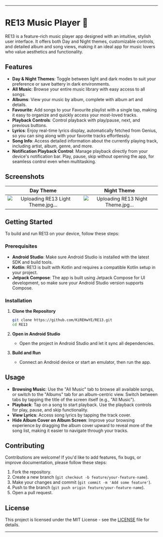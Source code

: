 
---

# RE13 Music Player 🎵

RE13 is a feature-rich music player app designed with an intuitive, stylish user interface. It offers both Day and Night themes, customizable controls, and detailed album and song views, making it an ideal app for music lovers who value aesthetics and functionality.

## Features

- **Day & Night Themes**: Toggle between light and dark modes to suit your preference or save battery in dark environments.
- **All Music**: Browse your entire music library with easy access to all songs.
- **Albums**: View your music by album, complete with album art and details.
- **Favourite**: Add songs to your Favourite playlist with a single tap, making it easy to organize and quickly access your most-loved tracks.
- **Playback Controls**: Control playback with play/pause, next, and previous buttons.
- **Lyrics**: Enjoy real-time lyrics display, automatically fetched from Genius, so you can sing along with your favorite tracks effortlessly.
- **Song Info**: Access detailed information about the currently playing track, including artist, album, genre, and more.
- **Notification Playback Control**: Manage playback directly from your device's notification bar. Play, pause, skip without opening the app, for seamless control even when multitasking.

## Screenshots

Day Theme             |  Night Theme
:-------------------------:|:-------------------------:
![Uploading RE13 Light Theme.jpg…]() | ![Uploading RE13 Night Theme.jpg…]()

## Getting Started

To build and run RE13 on your device, follow these steps:

### Prerequisites

- **Android Studio**: Make sure Android Studio is installed with the latest SDK and build tools.
- **Kotlin**: RE13 is built with Kotlin and requires a compatible Kotlin setup in your project.
- **Jetpack Compose**: The app is built using Jetpack Compose for UI development, so make sure your Android Studio version supports Compose.

### Installation

1. **Clone the Repository**
   ```bash
   git clone https://github.com/KiREHwYE/RE13.git
   cd RE13
   ```

2. **Open in Android Studio**
   - Open the project in Android Studio and let it sync all dependencies.

3. **Build and Run**
   - Connect an Android device or start an emulator, then run the app.

## Usage

- **Browsing Music**: Use the "All Music" tab to browse all available songs, or switch to the "Albums" tab for an album-centric view. Switch between tabs by tapping the title of the screen itself (e.g., "All Music").
- **Playback**: Tap on a song to start playback. Use the playback controls for play, pause, and skip functionality.
- **View Lyrics**: Access song lyrics by tapping the track cover.
- **Hide Album Cover on Album Screen**: Improve your browsing experience by dragging the album cover upward to reveal more of the song list, making it easier to navigate through your tracks.

## Contributing

Contributions are welcome! If you'd like to add features, fix bugs, or improve documentation, please follow these steps:

1. Fork the repository.
2. Create a new branch (`git checkout -b feature/your-feature-name`).
3. Make your changes and commit (`git commit -m 'Add some feature'`).
4. Push to the branch (`git push origin feature/your-feature-name`).
5. Open a pull request.

## License

This project is licensed under the MIT License - see the [LICENSE](LICENSE) file for details.

---
